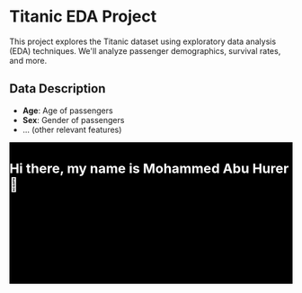 # Titanic EDA Project

This project explores the Titanic dataset using exploratory data analysis (EDA) techniques. We'll analyze passenger demographics, survival rates, and more.
## Data Description

- **Age**: Age of passengers
- **Sex**: Gender of passengers
- ... (other relevant features)


<svg fill="none" viewBox="0 0 600 300" width="600" height="300" xmlns="http://www.w3.org/2000/svg">
  <foreignObject width="100%" height="100%">
    <div xmlns="http://www.w3.org/1999/xhtml">
      <style>
        .container {
          display: flex;
          width: 100%;
          height: 300px;
          background-color: black;
          color: white;
        }
      </style>
      <div class="container">
        <h1>Hi there, my name is Mohammed Abu Hurer 👋</h1>
      </div>
    </div>
  </foreignObject>
</svg>
